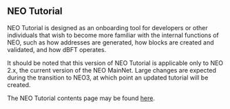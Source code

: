 ## NEO Tutorial

NEO Tutorial is designed as an onboarding tool for developers or other individuals that wish to become more familiar with the internal functions of NEO, such as how addresses are generated, how blocks are created and validated, and how dBFT operates.

It should be noted that this version of NEO Tutorial is applicable only to NEO 2.x, the current version of the NEO MainNet. Large changes are expected during the transition to NEO3, at which point an updated tutorial will be created.

The NEO Tutorial contents page may be found [here](https://neo-ngd.github.io/NEO-Tutorial/).
